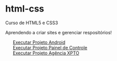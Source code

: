 # html-css
 Curso de HTML5 e CSS3 
 
 Aprendendo a criar sites e gerenciar respositórios!
<ul>
 <div><a href="https://igortasse.github.io/html-css/Android/android.html">Executar Projeto Android</a></div>
 <div><a href="https://igortasse.github.io/html-css/agencia/index.html">Executar Projeto Painel de Controle</a></div>
 <div><a href="https://igortasse.github.io/html-css/agencia/index.html">Executar Projeto Agência XPTO</a></div>
</ul>
